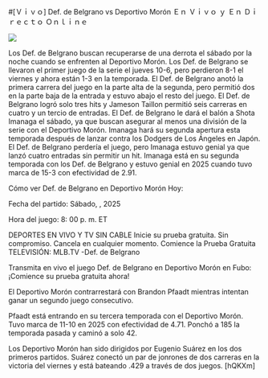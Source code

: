 #[Ｖｉｖｏ] Def. de Belgrano vs Deportivo Morón Ｅｎ Ｖｉｖｏ ｙ Ｅｎ Ｄｉｒｅｃｔｏ Ｏｎｌｉｎｅ  
  
  
[![](https://i.imgur.com/qSNzIqt.png)](https://movie.rssnews.media/RJSJuDp.php)  
  
Los Def. de Belgrano buscan recuperarse de una derrota el sábado por la noche cuando se enfrenten al Deportivo Morón. Los Def. de Belgrano se llevaron el primer juego de la serie el jueves 10-6, pero perdieron 8-1 el viernes y ahora están 1-3 en la temporada. El Def. de Belgrano anotó la primera carrera del juego en la parte alta de la segunda, pero permitió dos en la parte baja de la entrada y estuvo abajo el resto del juego. El Def. de Belgrano logró solo tres hits y Jameson Taillon permitió seis carreras en cuatro y un tercio de entradas. El Def. de Belgrano le dará el balón a Shota Imanaga el sábado, ya que buscan asegurar al menos una división de la serie con el Deportivo Morón. Imanaga hará su segunda apertura esta temporada después de lanzar contra los Dodgers de Los Ángeles en Japón. El Def. de Belgrano perdería el juego, pero Imanaga estuvo genial ya que lanzó cuatro entradas sin permitir un hit. Imanaga está en su segunda temporada con los Def. de Belgrano y estuvo genial en 2025 cuando tuvo marca de 15-3 con efectividad de 2.91.

Cómo ver Def. de Belgrano en Deportivo Morón Hoy:

Fecha del partido: Sábado, , 2025

Hora del juego: 8: 00 p. m. ET

DEPORTES EN VIVO Y TV SIN CABLE
Inicie su prueba gratuita. Sin compromiso. Cancela en cualquier momento.
Comience la Prueba Gratuita
TELEVISIÓN: MLB.TV -Def. de Belgrano

Transmita en vivo el juego Def. de Belgrano en Deportivo Morón en Fubo: ¡Comience su prueba gratuita ahora! 

El Deportivo Morón contrarrestará con Brandon Pfaadt mientras intentan ganar un segundo juego consecutivo.

Pfaadt está entrando en su tercera temporada con el Deportivo Morón. Tuvo marca de 11-10 en 2025 con efectividad de 4.71. Ponchó a 185 la temporada pasada y caminó a solo 42.

Los Deportivo Morón han sido dirigidos por Eugenio Suárez en los dos primeros partidos. Suárez conectó un par de jonrones de dos carreras en la victoria del viernes y está bateando .429 a través de dos juegos. [hQKXm]